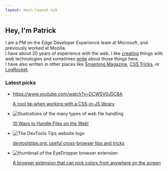 ```yaml
---
layout: main-layout.njk
---
```

## Hey, I'm Patrick

I am a PM on the Edge Developer Experience team at Microsoft, and previously worked at Mozilla.\
I have about 20 years of experience with the web. I like <a href="lab">creating</a> things with web technologies and sometimes <a href="articles">write</a> about those things here.\
I have also written in other places like [Smashing Magazine](https://www.smashingmagazine.com/author/patrickbrosset/), [CSS Tricks](https://css-tricks.com/author/patrickbrosset/), or [LogRocket](https://blog.logrocket.com/author/patrickbrosset/).

### Latest picks

<ul class="home-tiles">
  <li>

https://www.youtube.com/watch?v=DCWSV0J5C8A

[A cool tip when working with a CSS-in-JS library](https://www.youtube.com/watch?v=DCWSV0J5C8A)

  </li>
  <li>
    <img src="/assets/file-handling/all.png" alt="Illustrations of the many types of web file handling" class="thumbnail">
    <p><a href="/articles/2021-10-22-handling-files-on-the-web">10 Ways to Handle Files on the Web!</a></p>
  </li>
  <li>
    <img src="https://devtoolstips.org/assets/logo.png" alt="The DevTools Tips website logo" class="thumbnail">
    <p><a href="https://devtoolstips.org">devtoolstips.org: useful cross-browser tips and tricks</a></p>
  </li>
  <li>
    <img class="thumbnail" src="/assets/eyedropper-thumbnail.png" alt="thumbnail of the EyeDropper browser extension">
    <p><a href="https://chrome.google.com/webstore/detail/eye-dropper/fjnpfdnpkpdccebgadceaieifiiblabh">A browser extension that can pick colors from anywhere on the screen</a></p>
  </li>
</ul>